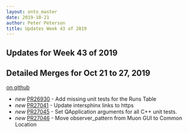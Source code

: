 ```yaml
---
layout: onto_master
date: 2019-10-21
author: Peter Peterson
title: Updates Week 43 of 2019
---
```

Updates for Week 43 of 2019
---------------------------

Detailed Merges for Oct 21 to 27, 2019
--------------------------------------
[on github](https://github.com/mantidproject/mantid/pulls?q=is%3Apr+merged%3A2019-10-22..2019-10-27)

* *new* [PR26930](https://github.com/mantidproject/mantid/pull/26930) - Add missing unit tests for the Runs Table
* *new* [PR27041](https://github.com/mantidproject/mantid/pull/27041) - Update intersphinx links to https
* *new* [PR27045](https://github.com/mantidproject/mantid/pull/27045) - Set QApplication arguments for all C++ unit tests.
* *new* [PR27046](https://github.com/mantidproject/mantid/pull/27046) - Move observer_pattern from Muon GUI to Common Location
